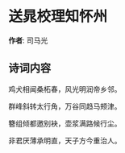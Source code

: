# 送晁校理知怀州

**作者**: 司马光

## 诗词内容

鸡犬相闻桑柘春，风光明润帝乡邻。

群峰斜转太行角，万谷同趋马颊津。

簪组倾都邀别袂，壶浆满路候行尘。

非君厌薄承明直，天子方今重治人。

